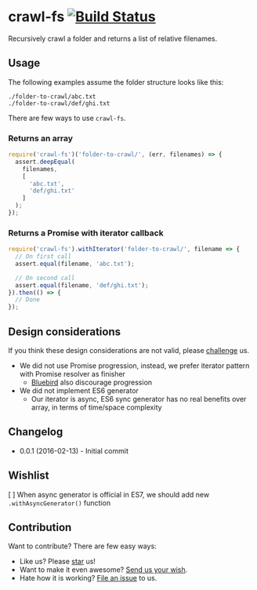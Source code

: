 # crawl-fs [![Build Status](https://travis-ci.org/compulim/crawl-fs.svg?branch=master)](https://travis-ci.org/compulim/crawl-fs)

Recursively crawl a folder and returns a list of relative filenames.

## Usage

The following examples assume the folder structure looks like this:
```
./folder-to-crawl/abc.txt
./folder-to-crawl/def/ghi.txt
```

There are few ways to use `crawl-fs`.

### Returns an array

```javascript
require('crawl-fs')('folder-to-crawl/', (err, filenames) => {
  assert.deepEqual(
    filenames,
    [
      'abc.txt',
      'def/ghi.txt'
    ]
  );
});
```

### Returns a Promise with iterator callback

```javascript
require('crawl-fs').withIterator('folder-to-crawl/', filename => {
  // On first call
  assert.equal(filename, 'abc.txt');

  // On second call
  assert.equal(filename, 'def/ghi.txt');
}).then(() => {
  // Done
});
```

## Design considerations
If you think these design considerations are not valid, please [challenge](https://github.com/compulim/crawl-fs/issues/new/) us.
* We did not use Promise progression, instead, we prefer iterator pattern with Promise resolver as finisher
  * [Bluebird](http://bluebirdjs.com/docs/api/progression-migration.html) also discourage progression
* We did not implement ES6 generator
  * Our iterator is async, ES6 sync generator has no real benefits over array, in terms of time/space complexity

## Changelog
* 0.0.1 (2016-02-13) - Initial commit

## Wishlist
[ ] When async generator is official in ES7, we should add new `.withAsyncGenerator()` function

## Contribution

Want to contribute? There are few easy ways:
* Like us? Please [star](https://github.com/compulim/crawl-fs/stargazers) us!
* Want to make it even awesome? [Send us your wish](https://github.com/compulim/crawl-fs/issues/new/).
* Hate how it is working? [File an issue](https://github.com/compulim/crawl-fs/issues/) to us.